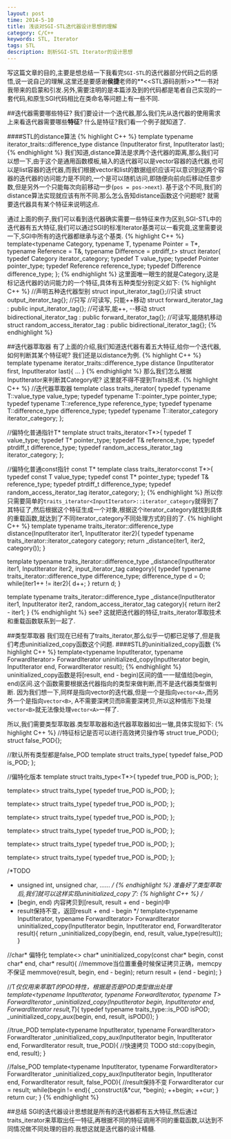 ```yaml
---
layout: post
time: 2014-5-10
title: 浅谈对SGI-STL迭代器设计思想的理解
category: C/C++
keywords: STL, Iterator
tags: STL
description: 剖析SGI-STL Iterator的设计思想 
---
```


写这篇文章的目的,主要是想总结一下我看完`SGI-STL`的迭代器部分代码之后的感悟,说一说自己的理解,这里还是要感谢**侯捷**老师的**<<STL源码剖析>>**一书对我带来的启蒙和引发.另外,需要注明的是本篇涉及到的代码都是笔者自己实现的一套代码,和原生SGI代码相比在类命名等问题上有一些不同.

##迭代器需要哪些特征?
我们要设计一个迭代器,那么我们先从迭代器的使用需求上来看迭代器需要哪些**特征**? 什么是特征?我们看一个例子就知道了.

####STL的distance算法
{% highlight C++ %}
template<class InputIterator>
  typename iterator_traits<InputIterator>::difference_type
    distance (InputIterator first, InputIterator last);
{% endhighlight %}
我们知道,distance算法是求两个迭代器的距离,那么我们可以想一下,由于这个是通用函数模板,输入的迭代器可以是vector容器的迭代器,也可以是list容器的迭代器,而我们根据vector和list的数据组织应该可以意识到这两个容器的迭代器的访问能力是不同的,一个是可以随机访问,即随便向前向后移动任意步数,但是另外一个只能每次向前移动一步(`pos = pos->next`). 基于这个不同,我们的distance算法实现就应该有所不同.那么怎么告知distance函数这个问题呢? 就需要迭代器具有某个特征来说明这点.

通过上面的例子,我们可以看到迭代器确实需要一些特征来作为区别,SGI-STL中的迭代器有五大特征,我们可以通过SGI的标准Iterator基类可以一看究竟,这里需要说一下,SGI中所有的迭代器都继承与这个基类.
{% highlight C++ %}
template<typename Category, typename T,
		typename Pointer = T*, typename Reference = T&,
		typename Difference = ptrdiff_t>
struct iterator{
	typedef Category iterator_category;
	typedef T value_type;
	typedef Pointer pointer_type;
	typedef Reference reference_type;
	typedef Difference difference_type;
};
{% endhighlight %}
这里面唯一眼生的就是Category,这是标记迭代器的访问能力的一个特征,具体有五种类型分别定义如下:
{% highlight C++ %}
//声明五种迭代器型别
struct input_iterator_tag{};//只读
struct output_iterator_tag{}; //只写
//可读写, 只能++移动
struct forward_iterator_tag : public input_iterator_tag{}; 
//可读写,能++, --移动
struct bidirectional_iterator_tag : public forward_iterator_tag{}; 
//可读写,能随机移动
struct random_access_iterator_tag : public bidirectional_iterator_tag{};
{% endhighlight %}

##迭代器萃取器
有了上面的介绍,我们知道迭代器有着五大特征,给你一个迭代器,如何判断其某个特征呢? 我们还是以distance为例.
{% highlight C++ %}
template<class InputIterator>
  typename iterator_traits<InputIterator>::difference_type
    distance (InputIterator first, InputIterator last){
	...
}
{% endhighlight %}
那么我们怎么根据InputIterator来判断其Category呢? 这里就不得不提到Traits技术.
{% highlight C++ %}
//迭代器萃取器
template<typename T>
class traits_iterator{
	typedef typename T::value_type value_type;
	typedef typename T::pointer_type pointer_type;
	typedef typename T::reference_type reference_type;
	typedef typename T::difference_type difference_type;
	typedef typename T::iterator_category iterator_category;
};

//偏特化普通指针T*
template<typename T>
struct traits_iterator<T*>{
	typedef T value_type;
	typedef T* pointer_type;
	typedef T& reference_type;
	typedef ptrdiff_t difference_type;
	typedef random_access_iterator_tag iterator_category;
};

//偏特化普通const指针 const T*
template<typename T>
class traits_iterator<const T*>{
	typedef const T value_type;
	typedef const T* pointer_type;
	typedef T& reference_type;
	typedef ptrdiff_t difference_type;
	typedef random_access_iterator_tag iterator_category;
};
{% endhighlight %}
所以你只需要简单的`traits_iterator<InputIterator>::iterator_category`就得到了其特征了,然后根据这个特征生成一个对象,根据这个iterator_category就找到具体的重载函数,就达到了不同iterator_category不同处理方式的目的了.
{% highlight C++ %}
template<typename InputIterator>
typename traits_iterator<InputIterator>::difference_type
distance(InputIterator iter1, InputIterator iter2){
	typedef typename traits_iterator<InputIterator>::iterator_category category;
	return _distance(iter1, iter2, category());
}

template<typename InputIterator>
typename traits_iterator<InputIterator>::difference_type
_distance(InputIterator iter1, InputIterator iter2,
		input_iterator_tag category){
	typedef typename traits_iterator<InputIterator>::difference_type difference_type;
	difference_type d = 0;
	while(iter1++ != iter2){
		d++;
	}
	return d;
}

template<typename InputIterator>
typename traits_iterator<InputIterator>::difference_type
_distance(InputIterator iter1, InputIterator iter2,
		random_access_iterator_tag category){
	return iter2 - iter1;
}
{% endhighlight %}
see? 这就把迭代器的特征,traits_iterator萃取技术和重载函数联系到一起了.

##类型萃取器
我们现在已经有了traits_iterator,那么似乎一切都已足够了,但是我们考虑uninitialized_copy函数这个问题.
####STL的uninitialized_copy函数
{% highlight C++ %}
template<typename InputIterator, typename ForwardIterator>
ForwardIterator uninitialized_copy(InputIterator begin, InputIterator end,
					ForwardIterator result);
{% endhighlight %}
uninitialized_copy函数是将[result, end - begin)区间的值一一赋值给[begin, end)区间.这个函数需要根据迭代器指向的类型来做判断,而不是迭代器类型做判断. 因为我们想一下,同样是指向vector的迭代器,但是一个是指向`vector<A>`,而另外一个是指向`vector<B>`, A不需要深拷贝而B需要深拷贝,所以这种情形下处理`vector<B>`就无法像处理`vector<A>`一样了.

所以,我们需要类型萃取器.类型萃取器和迭代器萃取器如出一辙,具体实现如下:
{% highlight C++ %}
//特征标记是否可以进行高效拷贝操作等
struct true_POD{}; 
struct false_POD{};

//默认所有类型都是false_POD
template<typename T>
struct	traits_type{
	typedef false_POD is_POD;
};

//偏特化版本
template<typename T>
struct	traits_type<T*>{
	typedef true_POD is_POD;
};

template<>
struct traits_type<char>{
	typedef true_POD is_POD;
};

template<>
struct traits_type<bool>{
	typedef true_POD is_POD;
};

template<>
struct traits_type<int>{
	typedef true_POD is_POD;
};

template<>
struct traits_type<long>{
	typedef true_POD is_POD;
};

template<>
struct traits_type<float>{
	typedef true_POD is_POD;
};

template<>
struct traits_type<double>{
	typedef true_POD is_POD;
};

/*TODO
 * unsigned int, unsigned char, ......
 */
{% endhighlight %}
准备好了类型萃取后,我们就可以这样实现uninitialized_copy了:
{% highlight C++ %}
/*
 * [begin, end) 内容拷贝到[result, result + end - begin)中
 * result保持不变，返回result + end - begin
 */
template<typename InputIterator, typename ForwardIterator>
ForwardIterator uninitialized_copy(InputIterator begin, InputIterator end,
					ForwardIterator result){
	return _uninitialized_copy(begin, end, result, value_type(result));
}

//char* 偏特化
template<>
char* uninitialized_copy(const char* begin, const char* end, char* result){
	//memmove当位置重叠时候保证拷贝正确，memcpy不保证
	memmove(result, begin, end - begin);
	return result + (end - begin);
}

//T*仅仅用来萃取T的POD特性，根据是否是POD类型做出处理
template<typename InputIterator, typename ForwardIterator, typename T>
ForwardIterator _uninitialized_copy(InputIterator begin, InputIterator end,
					ForwardIterator result,T*){
	typedef typename traits_type<T>::is_POD isPOD;
	_uninitialized_copy_aux(begin, end, result, isPOD());
}

//true_POD
template<typename InputIterator, typename ForwardIterator>
ForwardIterator _uninitialized_copy_aux(InputIterator begin,
				InputIterator end, ForwardIterator result, true_POD){
	//快速拷贝 TODO
	std::copy(begin, end, result);
}

//false_POD
template<typename InputIterator, typename ForwardIterator>
ForwardIterator _uninitialized_copy_aux(InputIterator begin,
				InputIterator end, ForwardIterator result, false_POD){
	//result保持不变
	ForwardIterator cur = result;
	while(begin != end){
		_construct(&*cur, *begin);
		++begin;
		++cur;
	}
	return cur;
}
{% endhighlight %}

##总结
SGI的迭代器设计思想就是所有的迭代器都有五大特征,然后通过traits_iterator来萃取出任一特征,再根据不同的特征调用不同的重载函数,以达到不同情况做不同处理的目的.我想这就是迭代器的设计精髓.
